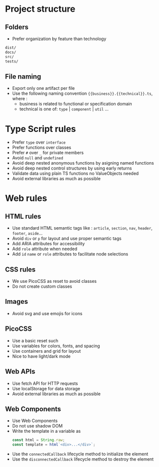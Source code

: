 # Project structure

## Folders

- Prefer organization by feature than technology

```txt
dist/
docs/ 
src/
tests/
```

## File naming

- Export only one artifact per file
- Use the following naming convention `{{business}}.{{technical}}.ts`, where :
  - business is related to functional or specification domain
  - technical is one of: `type` | `component` | `util` ...


# Type Script rules

- Prefer `type` over `interface`
- Prefer functions over classes
- Prefer `#` over `_` for private members
- Avoid `null` and `undefined`
- Avoid deep nested anonymous functions by asigning named functions
- Avoid deep nested control structures by using early returns
- Validate data using plain TS functions no ValueObjects needed
- Avoid external libraries as much as possible

# Web rules

## HTML rules

- Use standard HTML semantic tags like : `article`, `section`, `nav`, `header`, `footer`, `aside`...
- Avoid `div` or `p` for layout and use proper semantic tags
- Add ARIA attributes for accessibility
- Add `role` attribute when needed
- Add `id` `name` or `role` attributes to facilitate node selections

## CSS rules

- We use PicoCSS as reset to avoid classes
- Do not create custom classes

## Images

- Avoid svg and use emojis for icons

## PicoCSS

- Use a basic reset such
- Use variables for colors, fonts, and spacing
- Use containers and grid for layout
- Nice to have light/dark mode

## Web APIs

- Use fetch API for HTTP requests
- Use localStorage for data storage
- Avoid external libraries as much as possible

## Web Components

- Use Web Components
- Do not use shadow DOM
- Write the template in a variable as 
  ```ts
  const html = String.raw;
  const template = html`<div>...</div>`;
  ```
- Use the `connectedCallback` lifecycle method to initialize the element
- Use the `disconnectedCallback` lifecycle method to destroy the element
